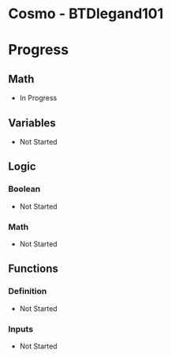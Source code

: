 # Cosmo - BTDlegand101

# Progress

## Math
* In Progress

## Variables
* Not Started

## Logic
### Boolean
* Not Started
### Math
* Not Started

## Functions
### Definition
* Not Started
### Inputs
* Not Started
